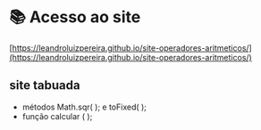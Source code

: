 # 📚 Acesso ao site
[https://leandroluizpereira.github.io/site-operadores-aritmeticos/](https://leandroluizpereira.github.io/site-operadores-aritmeticos/)
 
 ## site tabuada

 * métodos Math.sqr( ); e toFixed( );
 * função calcular ( );






